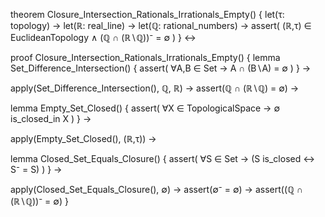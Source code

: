 theorem Closure_Intersection_Rationals_Irrationals_Empty() {
  let(τ: topology) →
  let(ℝ: real_line) →
  let(ℚ: rational_numbers) →
  assert(
    (ℝ,τ) ∈ EuclideanTopology ∧
    (ℚ ∩ (ℝ∖ℚ))⁻ = ∅
  )
} ↔

proof Closure_Intersection_Rationals_Irrationals_Empty() {
  lemma Set_Difference_Intersection() {
    assert(
      ∀A,B ∈ Set → A ∩ (B∖A) = ∅
    )
  } →
  
  apply(Set_Difference_Intersection(), ℚ, ℝ) →
  assert(ℚ ∩ (ℝ∖ℚ) = ∅) →
  
  lemma Empty_Set_Closed() {
    assert(
      ∀X ∈ TopologicalSpace → ∅ is_closed_in X
    )
  } →
  
  apply(Empty_Set_Closed(), (ℝ,τ)) →
  
  lemma Closed_Set_Equals_Closure() {
    assert(
      ∀S ∈ Set → (S is_closed ↔ S⁻ = S)
    )
  } →
  
  apply(Closed_Set_Equals_Closure(), ∅) →
  assert(∅⁻ = ∅) →
  assert((ℚ ∩ (ℝ∖ℚ))⁻ = ∅)
}